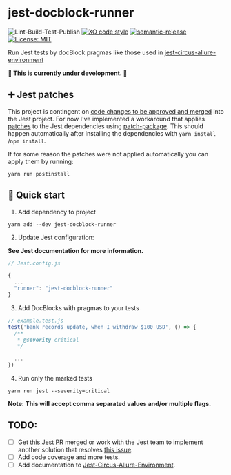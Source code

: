 # jest-docblock-runner

![Lint-Build-Test-Publish](https://github.com/ryparker/jest-allure-runner/workflows/Lint-Build-Test-Publish/badge.svg)
[![XO code style](https://img.shields.io/badge/code_style-XO-5ed9c7.svg)](https://github.com/xojs/xo)
[![semantic-release](https://img.shields.io/badge/%20%20%F0%9F%93%A6%F0%9F%9A%80-semantic--release-e10079.svg)](https://github.com/semantic-release/semantic-release)
[![License: MIT](https://img.shields.io/badge/License-MIT-yellow.svg)](https://opensource.org/licenses/MIT)

Run Jest tests by docBlock pragmas like those used in [jest-circus-allure-environment](https://github.com/ryparker/jest-circus-allure-environment)

**🚧 This is currently under development. 🚧**

## ➕ Jest patches

This project is contingent on [code changes to be approved and merged](https://github.com/facebook/jest/pull/10294) into the Jest project. For now I've implemented a workaround that applies [patches](./patches) to the Jest dependencies using [patch-package](https://github.com/ds300/patch-package). This should happen automatically after installing the dependencies with `yarn install` /`npm install`.

If for some reason the patches were not applied automatically you can apply them by running:
```shell
yarn run postinstall
```

## 🚀 Quick start

1. Add dependency to project

```shell
yarn add --dev jest-docblock-runner
```

2. Update Jest configuration:

__See Jest documentation for more information.__

```js
// Jest.config.js

{
  ...
  "runner": "jest-docblock-runner"
}
```

3. Add DocBlocks with pragmas to your tests

```js
// example.test.js
test('bank records update, when I withdraw $100 USD', () => {
  /**
   * @severity critical
   */

  ...
})
```

4. Run only the marked tests

```shell
yarn run jest --severity=critical
```

__Note: This will accept comma separated values and/or multiple flags.__

## TODO:

- [ ] Get [this Jest PR](https://github.com/facebook/jest/pull/10294) merged or work with the Jest team to implement another solution that resolves [this issue](https://github.com/facebook/jest/issues/10288).
- [ ] Add code coverage and more tests.
- [ ] Add documentation to [Jest-Circus-Allure-Environment](https://github.com/ryparker/jest-circus-allure-environment).